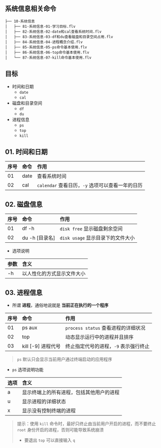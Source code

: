 ## 系统信息相关命令

```
├── 10-系统信息
│   ├── 81-系统信息-01-学习目标.flv
│   ├── 82-系统信息-02-date和cal查看系统时间.flv
│   ├── 83-系统信息-03-df和du查看磁盘和目录空间占用.flv
│   ├── 84-系统信息-04-进程概念介绍.flv
│   ├── 85-系统信息-05-ps命令基本使用.flv
│   ├── 86-系统信息-06-top命令基本使用.flv
│   └── 87-系统信息-07-kill命令基本使用.flv
```

## 目标

- 时间和日期
  - `date`
  - `cal`
- 磁盘和目录空间
  - `df`
  - `du`
- 进程信息
  - `ps`
  - `top`
  - `kill`

## 01. 时间和日期

| 序号 | 命令 | 作用                                             |
| :--- | :--- | :----------------------------------------------- |
| 01   | date | 查看系统时间                                     |
| 02   | cal  | `calendar` 查看日历，`-y` 选项可以查看一年的日历 |

## 02. 磁盘信息

| 序号 | 命令           | 作用                              |
| :--- | :------------- | :-------------------------------- |
| 01   | df -h          | `disk free` 显示磁盘剩余空间      |
| 02   | du -h [目录名] | `disk usage` 显示目录下的文件大小 |

- 选项说明

| 参数 | 含义                       |
| :--- | :------------------------- |
| -h   | 以人性化的方式显示文件大小 |

## 03. 进程信息

- 所谓 **进程**，通俗地说就是 **当前正在执行的一个程序**

| 序号 | 命令               | 作用                                  |
| :--- | :----------------- | :------------------------------------ |
| 01   | ps aux             | `process status` 查看进程的详细状况   |
| 02   | top                | 动态显示运行中的进程并且排序          |
| 03   | kill [-9] 进程代号 | 终止指定代号的进程，`-9` 表示强行终止 |

> `ps` 默认只会显示当前用户通过终端启动的应用程序

- `ps` 选项说明功能

| 选项 | 含义                                     |
| :--- | :--------------------------------------- |
| a    | 显示终端上的所有进程，包括其他用户的进程 |
| u    | 显示进程的详细状态                       |
| x    | 显示没有控制终端的进程                   |

> 提示：使用 `kill` 命令时，最好只终止由当前用户开启的进程，而不要终止 `root` 身份开启的进程，否则可能导致系统崩溃
>
> - 要退出 `top` 可以直接输入 `q`